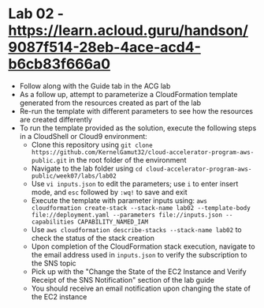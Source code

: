# Lab 02 - https://learn.acloud.guru/handson/9087f514-28eb-4ace-acd4-b6cb83f666a0

* Follow along with the Guide tab in the ACG lab
* As a follow up, attempt to parameterize a CloudFormation template generated from the resources created as part of the lab
* Re-run the template with different parameters to see how the resources are created differently
* To run the template provided as the solution, execute the following steps in a CloudShell or Cloud9 environment:
    - Clone this repository using `git clone https://github.com/KernelGamut32/cloud-accelerator-program-aws-public.git` in the root folder of the environment
    - Navigate to the lab folder using `cd cloud-accelerator-program-aws-public/week07/labs/lab02`
    - Use `vi inputs.json` to edit the parameters; use `i` to enter insert mode, and `esc` followed by `:wq!` to save and exit
    - Execute the template with parameter inputs using: `aws cloudformation create-stack --stack-name lab02 --template-body file://deployment.yaml --parameters file://inputs.json --capabilities CAPABILITY_NAMED_IAM`
    - Use `aws cloudformation describe-stacks --stack-name lab02` to check the status of the stack creation
    - Upon completion of the CloudFormation stack execution, navigate to the email address used in `inputs.json` to verify the subscription to the SNS topic
    - Pick up with the "Change the State of the EC2 Instance and Verify Receipt of the SNS Notification" section of the lab guide
    - You should receive an email notification upon changing the state of the EC2 instance
